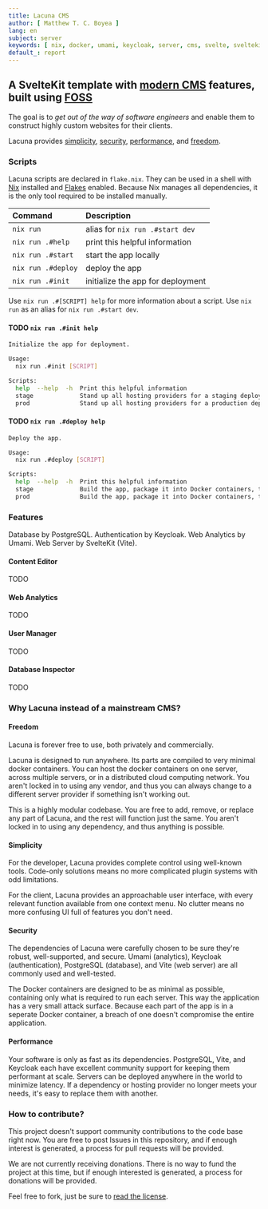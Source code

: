 ```yaml
---
title: Lacuna CMS
author: [ Matthew T. C. Boyea ]
lang: en
subject: server
keywords: [ nix, docker, umami, keycloak, server, cms, svelte, sveltekit, typescript, sass, website, fly, fly.io ]
default_: report
---
```

## A SvelteKit template with [modern CMS](https://jamstack.org/headless-cms/) features, built using [FOSS](https://en.wikipedia.org/wiki/Free_and_open-source_software)

The goal is to *get out of the way of software engineers* and enable them to construct highly custom websites for their clients.

Lacuna provides [simplicity](#simplicity), [security](#security), [performance](#performance), and [freedom](#freedom).

### Scripts

Lacuna scripts are declared in `flake.nix`.
They can be used in a shell with [Nix](https://nixos.org/download/) installed and [Flakes](https://nixos.wiki/wiki/Flakes) enabled.
Because Nix manages all dependencies, it is the only tool required to be installed manually.

| Command | Description |
|:--- |:--- |
| `nix run` | alias for `nix run .#start dev` |
| `nix run .#help` | print this helpful information |
| `nix run .#start` | start the app locally |
| `nix run .#deploy` | deploy the app |
| `nix run .#init` | initialize the app for deployment |

Use `nix run .#[SCRIPT] help` for more information about a script.
Use `nix run` as an alias for `nix run .#start dev`.

#### TODO `nix run .#init help`

```sh
Initialize the app for deployment.

Usage:
  nix run .#init [SCRIPT]

Scripts:
  help  --help  -h  Print this helpful information
  stage             Stand up all hosting providers for a staging deployment
  prod              Stand up all hosting providers for a production deployment
```

#### TODO `nix run .#deploy help`

```sh
Deploy the app.

Usage:
  nix run .#deploy [SCRIPT]

Scripts:
  help  --help  -h  Print this helpful information
  stage             Build the app, package it into Docker containers, then deploy the docker containers for staging
  prod              Build the app, package it into Docker containers, then deploy the docker containers for production
```

### Features

Database by PostgreSQL.
Authentication by Keycloak.
Web Analytics by Umami.
Web Server by SvelteKit (Vite).

#### Content Editor

TODO

#### Web Analytics

TODO

#### User Manager

TODO

#### Database Inspector

TODO

### Why Lacuna instead of a mainstream CMS?

#### Freedom

Lacuna is forever free to use, both privately and commercially.

Lacuna is designed to run anywhere.
Its parts are compiled to very minimal docker containers.
You can host the docker containers on one server, across multiple servers, or in a distributed cloud computing network.
You aren't locked in to using any vendor, and thus you can always change to a different server provider if something isn't working out.

This is a highly modular codebase.
You are free to add, remove, or replace any part of Lacuna, and the rest will function just the same.
You aren't locked in to using any dependency, and thus anything is possible.

#### Simplicity

For the developer, Lacuna provides complete control using well-known tools.
Code-only solutions means no more complicated plugin systems with odd limitations.

For the client, Lacuna provides an approachable user interface, with every relevant function available from one context menu.
No clutter means no more confusing UI full of features you don't need.

#### Security

The dependencies of Lacuna were carefully chosen to be sure they're robust, well-supported, and secure.
Umami (analytics), Keycloak (authentication), PostgreSQL (database), and Vite (web server) are all commonly used and well-tested.

The Docker containers are designed to be as minimal as possible, containing only what is required to run each server.
This way the application has a very small attack surface.
Because each part of the app is in a seperate Docker container, a breach of one doesn't compromise the entire application.

#### Performance

Your software is only as fast as its dependencies.
PostgreSQL, Vite, and Keycloak each have excellent community support for keeping them performant at scale.
Servers can be deployed anywhere in the world to minimize latency.
If a dependency or hosting provider no longer meets your needs, it's easy to replace them with another.

### How to contribute?

This project doesn't support community contributions to the code base right now.
You are free to post Issues in this repository, and if enough interest is generated, a process for pull requests will be provided.

We are not currently receiving donations.
There is no way to fund the project at this time, but if enough interested is generated, a process for donations will be provided.

Feel free to fork, just be sure to [read the license](./LICENSE.md).
